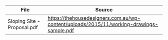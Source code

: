 File | Source
--- | ---
Sloping Site - Proposal.pdf | https://thehousedesigners.com.au/wp-content/uploads/2015/11/working-drawings-sample.pdf